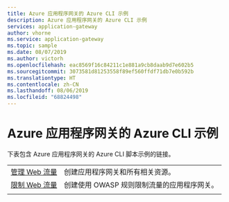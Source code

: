 ```yaml
---
title: Azure 应用程序网关的 Azure CLI 示例
description: Azure 应用程序网关的 Azure CLI 示例
services: application-gateway
author: vhorne
ms.service: application-gateway
ms.topic: sample
ms.date: 08/07/2019
ms.author: victorh
ms.openlocfilehash: eac8569f16c84211c1e881a9cb8daab9d7e602b5
ms.sourcegitcommit: 3073581d81253558f89ef560ffdf71db7e0b592b
ms.translationtype: HT
ms.contentlocale: zh-CN
ms.lasthandoff: 08/06/2019
ms.locfileid: "68824498"
---
```

# <a name="azure-cli-examples-for-azure-application-gateway"></a>Azure 应用程序网关的 Azure CLI 示例

下表包含 Azure 应用程序网关的 Azure CLI 脚本示例的链接。

| | |
|---|---|
| [管理 Web 流量](./scripts/create-vmss-cli.md) | 创建应用程序网关和所有相关资源。 |
| [限制 Web 流量](./scripts/create-vmss-waf-cli.md) | 创建使用 OWASP 规则限制流量的应用程序网关。|
| | |
